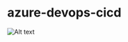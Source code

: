 # azure-devops-cicd

![Alt text](github-action-build-screenshot.tiff?raw=true "github-action-build-screenshot")